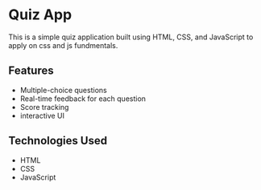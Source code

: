 # Quiz App

This is a simple quiz application built using HTML, CSS, and JavaScript to apply on css and js fundmentals.


## Features

- Multiple-choice questions
- Real-time feedback for each question
- Score tracking
- interactive UI 


## Technologies Used

- HTML
- CSS
- JavaScript


